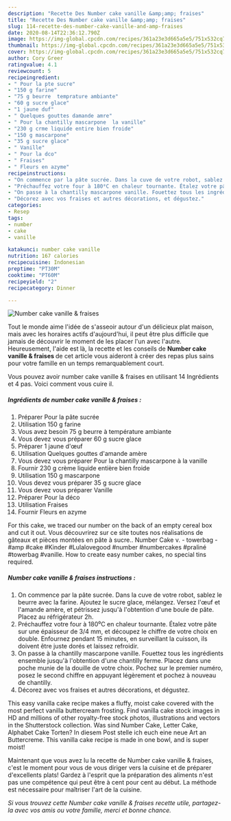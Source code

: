 ```yaml
---
description: "Recette Des Number cake vanille &amp;amp; fraises"
title: "Recette Des Number cake vanille &amp;amp; fraises"
slug: 114-recette-des-number-cake-vanille-and-amp-fraises
date: 2020-08-14T22:36:12.790Z
image: https://img-global.cpcdn.com/recipes/361a23e3d665a5e5/751x532cq70/number-cake-vanille-fraises-photo-principale-de-la-recette.jpg
thumbnail: https://img-global.cpcdn.com/recipes/361a23e3d665a5e5/751x532cq70/number-cake-vanille-fraises-photo-principale-de-la-recette.jpg
cover: https://img-global.cpcdn.com/recipes/361a23e3d665a5e5/751x532cq70/number-cake-vanille-fraises-photo-principale-de-la-recette.jpg
author: Cory Greer
ratingvalue: 4.1
reviewcount: 5
recipeingredient:
- " Pour la pte sucre"
- "150 g farine"
- "75 g beurre  temprature ambiante"
- "60 g sucre glace"
- "1 jaune duf"
- " Quelques gouttes damande amre"
- " Pour la chantilly mascarpone  la vanille"
- "230 g crme liquide entire bien froide"
- "150 g mascarpone"
- "35 g sucre glace"
- " Vanille"
- " Pour la dco"
- " Fraises"
- " Fleurs en azyme"
recipeinstructions:
- "On commence par la pâte sucrée. Dans la cuve de votre robot, sablez le beurre avec la farine. Ajoutez le sucre glace, mélangez. Versez l&#39;œuf et l&#39;amande amère, et pétrissez jusqu&#39;à l&#39;obtention d&#39;une boule de pâte. Placez au réfrigérateur 2h."
- "Préchauffez votre four à 180⁰C en chaleur tournante. Étalez votre pâte sur une épaisseur de 3/4 mm, et découpez le chiffre de votre choix en double. Enfournez pendant 15 minutes, en surveillant la cuisson, ils doivent être juste dorés et laissez refroidir."
- "On passe à la chantilly mascarpone vanille. Fouettez tous les ingrédients ensemble jusqu&#39;à l&#39;obtention d&#39;une chantilly ferme. Placez dans une poche munie de la douille de votre choix. Pochez sur le premier numéro, posez le second chiffre en appuyant légèrement et pochez à nouveau de chantilly."
- "Décorez avec vos fraises et autres décorations, et dégustez."
categories:
- Resep
tags:
- number
- cake
- vanille

katakunci: number cake vanille 
nutrition: 167 calories
recipecuisine: Indonesian
preptime: "PT30M"
cooktime: "PT60M"
recipeyield: "2"
recipecategory: Dinner

---
```



![Number cake vanille &amp; fraises](https://img-global.cpcdn.com/recipes/361a23e3d665a5e5/751x532cq70/number-cake-vanille-fraises-photo-principale-de-la-recette.jpg)

Tout le monde aime l'idée de s'asseoir autour d'un délicieux plat maison, mais avec les horaires actifs d'aujourd'hui, il peut être plus difficile que jamais de découvrir le moment de les placer l'un avec l'autre. Heureusement, l'aide est là, la recette et les conseils de <strong> Number cake vanille &amp; fraises </strong> de cet article vous aideront à créer des repas plus sains pour votre famille en un temps remarquablement court.

<!--inarticleads1-->

Vous pouvez avoir number cake vanille &amp; fraises en utilisant 14 Ingrédients et 4 pas. Voici comment vous cuire il.

##### Ingrédients de number cake vanille &amp; fraises :

1. Préparer  Pour la pâte sucrée
1. Utilisation 150 g farine
1. Vous avez besoin 75 g beurre à température ambiante
1. Vous devez vous préparer 60 g sucre glace
1. Préparer 1 jaune d&#39;œuf
1. Utilisation  Quelques gouttes d&#39;amande amère
1. Vous devez vous préparer  Pour la chantilly mascarpone à la vanille
1. Fournir 230 g crème liquide entière bien froide
1. Utilisation 150 g mascarpone
1. Vous devez vous préparer 35 g sucre glace
1. Vous devez vous préparer  Vanille
1. Préparer  Pour la déco
1. Utilisation  Fraises
1. Fournir  Fleurs en azyme


For this cake, we traced our number on the back of an empty cereal box and cut it out. Vous découvrirez sur ce site toutes nos réalisations de gâteaux et pièces montées en pâte à sucre.. Number Cake v. - towerbag - #amp #cake #Kinder #Lulalovegood #number #numbercakes #praliné #towerbag #vanille. How to create easy number cakes, no special tins required. 

<!--inarticleads2-->

##### Number cake vanille &amp; fraises instructions :

1. On commence par la pâte sucrée. Dans la cuve de votre robot, sablez le beurre avec la farine. Ajoutez le sucre glace, mélangez. Versez l&#39;œuf et l&#39;amande amère, et pétrissez jusqu&#39;à l&#39;obtention d&#39;une boule de pâte. Placez au réfrigérateur 2h.
1. Préchauffez votre four à 180⁰C en chaleur tournante. Étalez votre pâte sur une épaisseur de 3/4 mm, et découpez le chiffre de votre choix en double. Enfournez pendant 15 minutes, en surveillant la cuisson, ils doivent être juste dorés et laissez refroidir.
1. On passe à la chantilly mascarpone vanille. Fouettez tous les ingrédients ensemble jusqu&#39;à l&#39;obtention d&#39;une chantilly ferme. Placez dans une poche munie de la douille de votre choix. Pochez sur le premier numéro, posez le second chiffre en appuyant légèrement et pochez à nouveau de chantilly.
1. Décorez avec vos fraises et autres décorations, et dégustez.


This easy vanilla cake recipe makes a fluffy, moist cake covered with the most perfect vanilla buttercream frosting. Find vanilla cake stock images in HD and millions of other royalty-free stock photos, illustrations and vectors in the Shutterstock collection. Was sind Number Cake, Letter Cake, Alphabet Cake Torten? In diesem Post stelle ich euch eine neue Art an Buttercreme. This vanilla cake recipe is made in one bowl, and is super moist! 

<!--inarticleads1-->

<p>
Maintenant que vous avez lu la recette de Number cake vanille &amp; fraises, c'est le moment pour vous de vous diriger vers la cuisine et de préparer d'excellents plats! Gardez à l'esprit que la préparation des aliments n'est pas une compétence qui peut être à cent pour cent au début. La méthode est nécessaire pour maîtriser l'art de la cuisine.
</p>

<p>
<i>Si vous trouvez cette Number cake vanille &amp; fraises recette utile, partagez-la avec vos amis ou votre famille, merci et bonne chance.</i>
</p>
